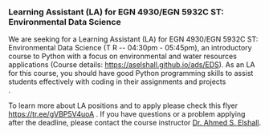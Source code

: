 ### Learning Assistant (LA) for EGN 4930/EGN 5932C ST: Environmental Data Science 

We are seeking for a Learning Assistant (LA) for EGN 4930/EGN 5932C ST: Environmental Data Science (T R -- 04:30pm - 05:45pm), an introductory course to Python with a focus on environmental and water resources applications (Course details: https://aselshall.github.io/ads/EDS). As an LA for this course, you should have good Python programming skills to assist students effectively with coding in their assignments and projects <br>.

To learn more about LA positions and to apply please check this flyer https://tr.ee/gVBP5V4uoA . If you have questions or a problem applying after the deadline, please contact the course instructor [Dr. Ahmed S. Elshall](mailto:aelshall@fgcu.edu). 
